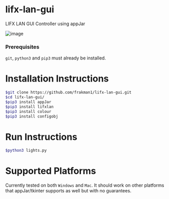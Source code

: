 # lifx-lan-gui
LIFX LAN GUI Controller using appJar 

![image](https://user-images.githubusercontent.com/5826484/36191726-7e19c35a-112c-11e8-824e-2029b144dc26.png)

### Prerequisites

`git`, `python3` and `pip3` must already be installed.

# Installation Instructions
```bash
$git clone https://github.com/frakman1/lifx-lan-gui.git
$cd lifx-lan-gui/
$pip3 install appJar
$pip3 install lifxlan
$pip3 install colour
$pip3 install configobj
```
# Run Instructions
```bash
$python3 lights.py
```

# Supported Platforms

Currently tested on both `Windows` and `Mac`. It should work on other platforms that appJar/tkinter supports as well but with no guarantees.
